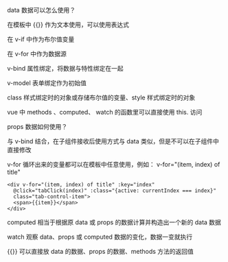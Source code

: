 data 数据可以怎么使用？

在模板中 {{}} 作为文本使用，可以使用表达式

在 v-if 中作为布尔值变量

在 v-for 中作为数据源

v-bind 属性绑定，将数据与特性绑定在一起

v-model 表单绑定作为初始值

class 样式绑定时的对象或存储布尔值的变量、style 样式绑定时的对象

vue 中 methods 、computed、 watch 的函数里可以直接使用 this. 访问



props 数据如何使用？

与 v-bind 结合，在子组件接收后使用方式与 data 类似，但是不可以在子组件中直接修改





v-for 循环出来的变量都可以在模板中任意使用，例如： v-for="(item, index) of title"

```vue
<div v-for="(item, index) of title" :key="index" 
  @click="tabClick(index)" :class="{active: currentIndex === index}"
  class="tab-control-item">
  <span>{{item}}</span> 
</div>  
```

computed 相当于根据原 data 或 props 的数据计算并构造出一个新的 data 数据

watch 观察 data、props 或 computed 数据的变化，数据一变就执行

 {{}} 可以直接放 data 的数据、props 的数据、methods 方法的返回值


